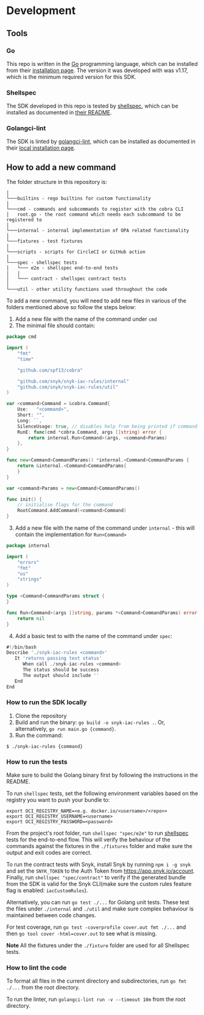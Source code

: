 # Development

## Tools

### Go

This repo is written in the [Go](https://golang.org) programming language, which can be installed from their [installation page](https://golang.org/doc/install). The version it was developed with was v1.17, which is the minimum required version for this SDK.

### Shellspec
The SDK developed in this repo is tested by [shellspec](https://github.com/shellspec/shellspec), which can be installed as documented in [their README](https://github.com/shellspec/shellspec#installation).

### Golangci-lint
The SDK is linted by [golangci-lint](https://github.com/golangci/golangci-lint), which can be installed as documented in their [local installation page](https://golangci-lint.run/usage/install/#local-installation).

## How to add a new command

The folder structure in this repository is:
```
│   
└───builtins - rego builtins for custom functionality
│
└───cmd - commands and subcommands to register with the cobra CLI  
│   root.go - the root command which needs each subcommand to be registered to
│
└───internal - internal implementation of OPA related functionality
│   
└───fixtures - test fixtures
│   
└───scripts - scripts for CircleCI or GitHub action
│   
└───spec - shellspec tests
│   └─── e2e - shellspec end-to-end tests
|   |
│   └─── contract - shellspec contract tests
│   
└───util - other utility functions used throughout the code
```

To add a new command, you will need to add new files in various of the folders mentioned above so follow the steps below:
1. Add a new file with the name of the command under `cmd`
2. The minimal file should contain:
```go
package cmd

import (
	"fmt"
	"time"

	"github.com/spf13/cobra"

	"github.com/snyk/snyk-iac-rules/internal"
	"github.com/snyk/snyk-iac-rules/util"
)

var <command>Command = &cobra.Command{
	Use:   "<command>",
	Short: "",
	Long: ``,
	SilenceUsage: true, // disables help from being printed if command fails
	RunE: func(cmd *cobra.Command, args []string) error {
		return internal.Run<Command>(args, <command>Params)
	},
}

func new<Command>CommandParams() *internal.<Command>CommandParams {
	return &internal.<Command>CommandParams{
	}
}

var <command>Params = new<Command>CommandParams()

func init() {
	// initialise flags for the command
	RootCommand.AddCommand(<command>Command)
}
```

3. Add a new file with the name of the command under `internal` - this will contain the implementation for `Run<Command>`

```go
package internal

import (
	"errors"
	"fmt"
	"os"
	"strings"
)

type <Command>CommandParams struct {
}

func Run<Command>(args []string, params *<Command>CommandParams) error {
	return nil
}
```

4. Add a basic test to with the name of the command under `spec`:

```go
#!/bin/bash
Describe './snyk-iac-rules <command>'
   It 'returns passing test status'
      When call ./snyk-iac-rules <command>
      The status should be success
      The output should include ''
   End
End
```  

### How to run the SDK locally

1. Clone the repository
2. Build and run the binary: `go build -o snyk-iac-rules .`. Or, alternatively, `go run main.go {command}`.
3. Run the command:
```
$ ./snyk-iac-rules {command}
```

### How to run the tests

Make sure to build the Golang binary first by following the instructions in the README.

To run `shellspec` tests, set the following environment variables based on the registry you want to push your bundle to:
```
export OCI_REGISTRY_NAME=<e.g. docker.io/<username>/<repo>>
export OCI_REGISTRY_USERNAME=<username>
export OCI_REGISTRY_PASSWORD=<password>
```

From the project's root folder, run `shellspec "spec/e2e"` to run [shellspec](https://github.com/shellspec/shellspec) tests for the end-to-end flow. This will verify the behaviour of the commands against the fixtures in the `./fixtures` folder and make sure the output and exit codes are correct.

To run the contract tests with Snyk, install Snyk by running `npm i -g snyk` and set the `SNYK_TOKEN` to the Auth Token from https://app.snyk.io/account. Finally, run `shellspec "spec/contract"` to verify if the generated bundle from the SDK is valid for the Snyk CLI(make sure the custom rules feature flag is enabled: `iacCustomRules`).

Alternatively, you can run `go test ./...` for Golang unit tests. These test the files under `./internal` and `./util` and make sure complex behaviour is maintained between code changes.

For test coverage, run `go test -coverprofile cover.out fmt ./...` and then `go tool cover -html=cover.out` to see what is missing.

**Note**
All the fixtures under the `./fixture` folder are used for all Shellspec tests.

### How to lint the code

To format all files in the current directory and subdirectories, run `go fmt ./...` from the root directory.

To run the linter, run `golangci-lint run -v --timeout 10m` from the root directory.

